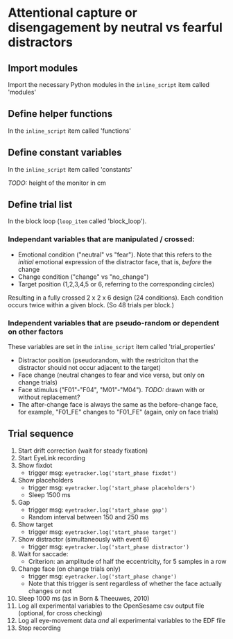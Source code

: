 # Attentional capture or disengagement by neutral vs fearful distractors

## Import modules

Import the necessary Python modules in the `inline_script` item called 'modules'

## Define helper functions

In the `inline_script` item called 'functions'

## Define constant variables

In the `inline_script` item called 'constants'

*TODO:* height of the monitor in cm

## Define trial list

In the block loop (`loop_item` called 'block_loop').

### Independant variables that are manipulated / crossed:

- Emotional condition ("neutral" vs "fear"). Note that this refers to the *initial* emotional expression of the distractor face, that is, *before* the change
- Change condition ("change" vs "no_change")
- Target position (1,2,3,4,5 or 6, referring to the corresponding circles)

Resulting in a fully crossed 2 x 2 x 6 design (24 conditions). Each condition occurs twice within a given block. (So 48 trials per block.)

### Independent variables that are pseudo-random or dependent on other factors

These variables are set in the `inline_script` item called 'trial_properties'

- Distractor position (pseudorandom, with the restriciton that the distractor should not occur adjacent to the target)
- Face change (neutral changes to fear and vice versa, but only on change trials)
- Face stimulus ("F01"-"F04", "M01"-"M04"). *TODO:* drawn with or without replacement?
- The after-change face is always the same as the before-change face, for example, "F01_FE" changes to "F01_FE" (again, only on face trials)

## Trial sequence

1. Start drift correction (wait for steady fixation)
2. Start EyeLink recording
3. Show fixdot
    - trigger msg: `eyetracker.log('start_phase fixdot')`
4. Show placeholders
    - trigger msg: `eyetracker.log('start_phase placeholders')`
    - Sleep 1500 ms
5. Gap
    - trigger msg: `eyetracker.log('start_phase gap')`
    - Random interval between 150 and 250 ms
6. Show target
    - trigger msg: `eyetracker.log('start_phase target')`
7. Show distractor (simultaneously with event 6)
    - trigger msg: `eyetracker.log('start_phase distractor')`
8. Wait for saccade:
    - Criterion: an amplitude of half the eccentricity, for 5 samples in a row
9. Change face (on change trials only)
    - trigger msg: `eyetracker.log('start_phase change')`
    - Note that this trigger is sent regardless of whether the face actually changes or not
10. Sleep 1000 ms (as in Born & Theeuwes, 2010)
11. Log all experimental variables to the OpenSesame csv output file (optional, for cross checking)
12. Log all eye-movement data *and* all experimental variables to the EDF file
13. Stop recording
